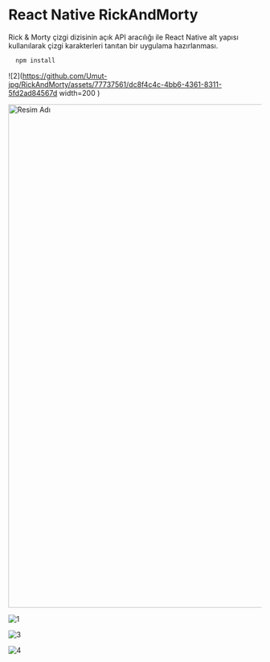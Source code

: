 
# React Native RickAndMorty

Rick & Morty çizgi dizisinin açık API aracılığı ile React
Native alt yapısı kullanılarak çizgi karakterleri tanıtan bir uygulama hazırlanması.




```bash 
  npm install
```

![2](https://github.com/Umut-jpg/RickAndMorty/assets/77737561/dc8f4c4c-4bb6-4361-8311-5fd2ad84567d width=200 )

<img src="https://github.com/Umut-jpg/RickAndMorty/assets/77737561/dc8f4c4c-4bb6-4361-8311-5fd2ad84567d " alt="Resim Adı" width="1000" height="1000">

![1](https://github.com/Umut-jpg/RickAndMorty/assets/77737561/299be2e3-7fcd-4586-a519-938dc7d26fda)


![3](https://github.com/Umut-jpg/RickAndMorty/assets/77737561/2db1d2c4-2a72-441e-a473-8786ff7e207d)



![4](https://github.com/Umut-jpg/RickAndMorty/assets/77737561/81298132-c0b5-43cd-8515-7be9512ef5dd)
